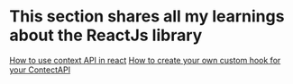 # This section shares all my learnings about the ReactJs library

[How to use context API in react](./how-to-create-context-provider.md)
[How to create your own custom hook for your ContectAPI](./custom-hook-context-api.md)